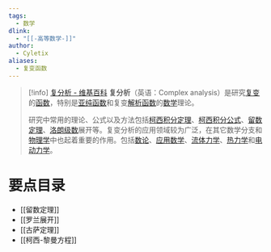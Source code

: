 ```yaml
---
tags:
  - 数学
dlink:
  - "[[-高等数学-]]"
author:
  - Cyletix
aliases:
  - 复变函数
---
```

>[!info] [复分析 - 维基百科](https://zh.wikipedia.org/wiki/%E8%A4%87%E5%88%86%E6%9E%90)
> **复分析**（英语：Complex analysis）是研究[复变](https://zh.wikipedia.org/wiki/%E8%A4%87%E6%95%B8_(%E6%95%B8%E5%AD%B8) "复数 (数学)")的[函数](https://zh.wikipedia.org/wiki/%E5%87%BD%E6%95%B8 "函数")，特别是[亚纯函数](https://zh.wikipedia.org/wiki/%E4%BA%9A%E7%BA%AF%E5%87%BD%E6%95%B0 "亚纯函数")和复变[解析函数](https://zh.wikipedia.org/wiki/%E8%A7%A3%E6%9E%90%E5%87%BD%E6%95%B8 "解析函数")的[数学](https://zh.wikipedia.org/wiki/%E6%95%B8%E5%AD%B8 "数学")理论。
> 
> 研究中常用的理论、公式以及方法包括[柯西积分定理](https://zh.wikipedia.org/wiki/%E6%9F%AF%E8%A5%BF%E7%A7%AF%E5%88%86%E5%AE%9A%E7%90%86 "柯西积分定理")、[柯西积分公式](https://zh.wikipedia.org/wiki/%E6%9F%AF%E8%A5%BF%E7%A9%8D%E5%88%86%E5%85%AC%E5%BC%8F "柯西积分公式")、[留数定理](https://zh.wikipedia.org/wiki/%E7%95%99%E6%95%B0%E5%AE%9A%E7%90%86 "留数定理")、[洛朗级数](https://zh.wikipedia.org/wiki/%E6%B4%9B%E6%9C%97%E7%BA%A7%E6%95%B0 "洛朗级数")展开等。复变分析的应用领域较为广泛，在其它数学分支和[物理学](https://zh.wikipedia.org/wiki/%E7%89%A9%E7%90%86%E5%AD%A6 "物理学")中也起着重要的作用。包括[数论](https://zh.wikipedia.org/wiki/%E6%95%B0%E8%AE%BA "数论")、[应用数学](https://zh.wikipedia.org/wiki/%E5%BA%94%E7%94%A8%E6%95%B0%E5%AD%A6 "应用数学")、[流体力学](https://zh.wikipedia.org/wiki/%E6%B5%81%E4%BD%93%E5%8A%9B%E5%AD%A6 "流体力学")、[热力学](https://zh.wikipedia.org/wiki/%E7%83%AD%E5%8A%9B%E5%AD%A6 "热力学")和[电动力学](https://zh.wikipedia.org/wiki/%E7%94%B5%E5%8A%A8%E5%8A%9B%E5%AD%A6)。
> 

# 要点目录
- [[留数定理]]
- [[罗兰展开]]
- [[古萨定理]]
- [[柯西-黎曼方程]]
